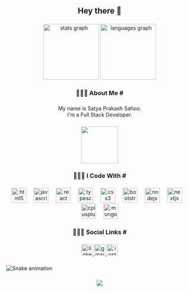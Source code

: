 <h2 align="center">Hey there 👋</h2>

###

<div align="center">
  <img src="https://github-readme-stats.vercel.app/api?username=Satya1824&hide_title=false&hide_rank=false&show_icons=true&include_all_commits=true&count_private=true&disable_animations=false&theme=react&locale=en&hide_border=false&order=1" height="150" alt="stats graph"  />
  <img src="https://github-readme-stats.vercel.app/api/top-langs?username=Satya1824&locale=en&hide_title=false&layout=compact&card_width=320&langs_count=6&theme=react&hide_border=false&order=2" height="150" alt="languages graph"  />
</div>

###

<p align="left"></p>

###

<h3 align="center">🧑🏻‍💻 About Me #</h3>

###

<p align="center">My name is Satya Prakash Sahoo.<br>I'm a Full Stack Developer.</p>

###

<p align="left"></p>

###

<div align="center">
  <img height="100" src="https://gifdb.com/images/high/nerd-ginger-cat-typing-8308pf65yrgevcln.gif"  />
</div>

###

<p align="left"></p>

###

<h3 align="center">🧑🏻‍💻 I Code With #</h3>

###

<div align="center">
  <img src="https://cdn.jsdelivr.net/gh/devicons/devicon/icons/html5/html5-original.svg" height="40" alt="html5 logo"  />
  <img width="12" />
  <img src="https://cdn.jsdelivr.net/gh/devicons/devicon/icons/javascript/javascript-original.svg" height="40" alt="javascript logo"  />
  <img width="12" />
  <img src="https://cdn.jsdelivr.net/gh/devicons/devicon/icons/react/react-original.svg" height="40" alt="react logo"  />
  <img width="12" />
  <img src="https://cdn.jsdelivr.net/gh/devicons/devicon/icons/typescript/typescript-original.svg" height="40" alt="typescript logo"  />
  <img width="12" />
  <img src="https://cdn.jsdelivr.net/gh/devicons/devicon/icons/css3/css3-original.svg" height="40" alt="css3 logo"  />
  <img width="12" />
  <img src="https://cdn.jsdelivr.net/gh/devicons/devicon/icons/bootstrap/bootstrap-original.svg" height="40" alt="bootstrap logo"  />
  <img width="12" />
  <img src="https://cdn.jsdelivr.net/gh/devicons/devicon/icons/nodejs/nodejs-original.svg" height="40" alt="nodejs logo"  />
  <img width="12" />
  <img src="https://cdn.jsdelivr.net/gh/devicons/devicon/icons/nextjs/nextjs-original.svg" height="40" alt="nextjs logo"  />
  <img width="12" />
  <img src="https://cdn.jsdelivr.net/gh/devicons/devicon/icons/cplusplus/cplusplus-original.svg" height="40" alt="cplusplus logo"  />
  <img width="12" />
  <img src="https://cdn.jsdelivr.net/gh/devicons/devicon/icons/mongodb/mongodb-original.svg" height="40" alt="mongodb logo"  />
</div>

###

<p align="left"></p>

###

<h3 align="center">🧑🏻‍💻 Social Links #</h3>

###

<div align="center">
  <a href="https://www.linkedin.com/in/satya-prakash-sahoo-932a23209/" target="_blank">
    <img src="https://img.shields.io/static/v1?message=LinkedIn&logo=linkedin&label=&color=0077B5&logoColor=white&labelColor=&style=for-the-badge" height="30" alt="linkedin logo"  />
  </a>
  <a href="satsou24@gmail.com" target="_blank">
    <img src="https://img.shields.io/static/v1?message=Gmail&logo=gmail&label=&color=D14836&logoColor=white&labelColor=&style=for-the-badge" height="30" alt="gmail logo"  />
  </a>
  <a href="https://www.instagram.com/_satyaprakash_24/" target="_blank">
    <img src="https://img.shields.io/static/v1?message=Instagram&logo=instagram&label=&color=E4405F&logoColor=white&labelColor=&style=for-the-badge" height="30" alt="instagram logo"  />
  </a>
</div>

###

<p align="left"></p>

###

<img src="https://raw.githubusercontent.com/Satya1824/Satya1824/output/snake.svg" alt="Snake animation" />

###

<p align="left"></p>

###

<div align="center">
  <img src="https://visitor-badge.laobi.icu/badge?page_id=Satya1824.Satya1824&left_color=crimson&left_text=Visits"  />
</div>

###
